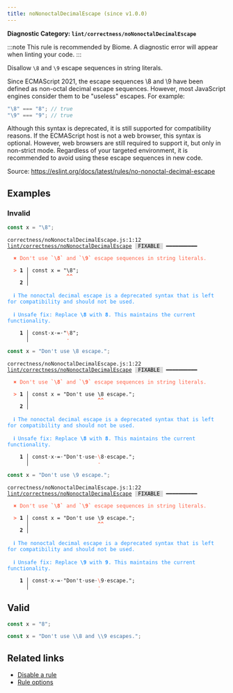 ```yaml
---
title: noNonoctalDecimalEscape (since v1.0.0)
---
```


**Diagnostic Category: `lint/correctness/noNonoctalDecimalEscape`**

:::note
This rule is recommended by Biome. A diagnostic error will appear when linting your code.
:::

Disallow `\8` and `\9` escape sequences in string literals.

Since ECMAScript 2021, the escape sequences \8 and \9 have been defined as non-octal decimal escape sequences.
However, most JavaScript engines consider them to be "useless" escapes. For example:

```jsx
"\8" === "8"; // true
"\9" === "9"; // true
```

Although this syntax is deprecated, it is still supported for compatibility reasons.
If the ECMAScript host is not a web browser, this syntax is optional.
However, web browsers are still required to support it, but only in non-strict mode.
Regardless of your targeted environment, it is recommended to avoid using these escape sequences in new code.

Source: https://eslint.org/docs/latest/rules/no-nonoctal-decimal-escape

## Examples

### Invalid

```jsx
const x = "\8";
```

<pre class="language-text"><code class="language-text">correctness/noNonoctalDecimalEscape.js:1:12 <a href="https://biomejs.dev/linter/rules/no-nonoctal-decimal-escape">lint/correctness/noNonoctalDecimalEscape</a> <span style="color: #000; background-color: #ddd;"> FIXABLE </span> ━━━━━━━━━━

<strong><span style="color: Tomato;">  </span></strong><strong><span style="color: Tomato;">✖</span></strong> <span style="color: Tomato;">Don't use </span><span style="color: Tomato;"><strong>`\8`</strong></span><span style="color: Tomato;"> and </span><span style="color: Tomato;"><strong>`\9`</strong></span><span style="color: Tomato;"> escape sequences in string literals.</span>
  
<strong><span style="color: Tomato;">  </span></strong><strong><span style="color: Tomato;">&gt;</span></strong> <strong>1 │ </strong>const x = &quot;\8&quot;;
   <strong>   │ </strong>           <strong><span style="color: Tomato;">^</span></strong><strong><span style="color: Tomato;">^</span></strong>
    <strong>2 │ </strong>
  
<strong><span style="color: rgb(38, 148, 255);">  </span></strong><strong><span style="color: rgb(38, 148, 255);">ℹ</span></strong> <span style="color: rgb(38, 148, 255);">The nonoctal decimal escape is a deprecated syntax that is left for compatibility and should not be used.</span>
  
<strong><span style="color: rgb(38, 148, 255);">  </span></strong><strong><span style="color: rgb(38, 148, 255);">ℹ</span></strong> <span style="color: rgb(38, 148, 255);">Unsafe fix</span><span style="color: rgb(38, 148, 255);">: </span><span style="color: rgb(38, 148, 255);">Replace </span><span style="color: rgb(38, 148, 255);"><strong>\8</strong></span><span style="color: rgb(38, 148, 255);"> with </span><span style="color: rgb(38, 148, 255);"><strong>8</strong></span><span style="color: rgb(38, 148, 255);">. This maintains the current functionality.</span>
  
<strong>  </strong><strong>  1 │ </strong>const<span style="opacity: 0.8;">·</span>x<span style="opacity: 0.8;">·</span>=<span style="opacity: 0.8;">·</span>&quot;<span style="color: Tomato;">\</span>8&quot;;
<strong>  </strong><strong>    │ </strong>           <span style="color: Tomato;">-</span>   
</code></pre>

```jsx
const x = "Don't use \8 escape.";
```

<pre class="language-text"><code class="language-text">correctness/noNonoctalDecimalEscape.js:1:22 <a href="https://biomejs.dev/linter/rules/no-nonoctal-decimal-escape">lint/correctness/noNonoctalDecimalEscape</a> <span style="color: #000; background-color: #ddd;"> FIXABLE </span> ━━━━━━━━━━

<strong><span style="color: Tomato;">  </span></strong><strong><span style="color: Tomato;">✖</span></strong> <span style="color: Tomato;">Don't use </span><span style="color: Tomato;"><strong>`\8`</strong></span><span style="color: Tomato;"> and </span><span style="color: Tomato;"><strong>`\9`</strong></span><span style="color: Tomato;"> escape sequences in string literals.</span>
  
<strong><span style="color: Tomato;">  </span></strong><strong><span style="color: Tomato;">&gt;</span></strong> <strong>1 │ </strong>const x = &quot;Don't use \8 escape.&quot;;
   <strong>   │ </strong>                     <strong><span style="color: Tomato;">^</span></strong><strong><span style="color: Tomato;">^</span></strong>
    <strong>2 │ </strong>
  
<strong><span style="color: rgb(38, 148, 255);">  </span></strong><strong><span style="color: rgb(38, 148, 255);">ℹ</span></strong> <span style="color: rgb(38, 148, 255);">The nonoctal decimal escape is a deprecated syntax that is left for compatibility and should not be used.</span>
  
<strong><span style="color: rgb(38, 148, 255);">  </span></strong><strong><span style="color: rgb(38, 148, 255);">ℹ</span></strong> <span style="color: rgb(38, 148, 255);">Unsafe fix</span><span style="color: rgb(38, 148, 255);">: </span><span style="color: rgb(38, 148, 255);">Replace </span><span style="color: rgb(38, 148, 255);"><strong>\8</strong></span><span style="color: rgb(38, 148, 255);"> with </span><span style="color: rgb(38, 148, 255);"><strong>8</strong></span><span style="color: rgb(38, 148, 255);">. This maintains the current functionality.</span>
  
<strong>  </strong><strong>  1 │ </strong>const<span style="opacity: 0.8;">·</span>x<span style="opacity: 0.8;">·</span>=<span style="opacity: 0.8;">·</span>&quot;Don't<span style="opacity: 0.8;">·</span>use<span style="opacity: 0.8;">·</span><span style="color: Tomato;">\</span>8<span style="opacity: 0.8;">·</span>escape.&quot;;
<strong>  </strong><strong>    │ </strong>                     <span style="color: Tomato;">-</span>           
</code></pre>

```jsx
const x = "Don't use \9 escape.";
```

<pre class="language-text"><code class="language-text">correctness/noNonoctalDecimalEscape.js:1:22 <a href="https://biomejs.dev/linter/rules/no-nonoctal-decimal-escape">lint/correctness/noNonoctalDecimalEscape</a> <span style="color: #000; background-color: #ddd;"> FIXABLE </span> ━━━━━━━━━━

<strong><span style="color: Tomato;">  </span></strong><strong><span style="color: Tomato;">✖</span></strong> <span style="color: Tomato;">Don't use </span><span style="color: Tomato;"><strong>`\8`</strong></span><span style="color: Tomato;"> and </span><span style="color: Tomato;"><strong>`\9`</strong></span><span style="color: Tomato;"> escape sequences in string literals.</span>
  
<strong><span style="color: Tomato;">  </span></strong><strong><span style="color: Tomato;">&gt;</span></strong> <strong>1 │ </strong>const x = &quot;Don't use \9 escape.&quot;;
   <strong>   │ </strong>                     <strong><span style="color: Tomato;">^</span></strong><strong><span style="color: Tomato;">^</span></strong>
    <strong>2 │ </strong>
  
<strong><span style="color: rgb(38, 148, 255);">  </span></strong><strong><span style="color: rgb(38, 148, 255);">ℹ</span></strong> <span style="color: rgb(38, 148, 255);">The nonoctal decimal escape is a deprecated syntax that is left for compatibility and should not be used.</span>
  
<strong><span style="color: rgb(38, 148, 255);">  </span></strong><strong><span style="color: rgb(38, 148, 255);">ℹ</span></strong> <span style="color: rgb(38, 148, 255);">Unsafe fix</span><span style="color: rgb(38, 148, 255);">: </span><span style="color: rgb(38, 148, 255);">Replace </span><span style="color: rgb(38, 148, 255);"><strong>\9</strong></span><span style="color: rgb(38, 148, 255);"> with </span><span style="color: rgb(38, 148, 255);"><strong>9</strong></span><span style="color: rgb(38, 148, 255);">. This maintains the current functionality.</span>
  
<strong>  </strong><strong>  1 │ </strong>const<span style="opacity: 0.8;">·</span>x<span style="opacity: 0.8;">·</span>=<span style="opacity: 0.8;">·</span>&quot;Don't<span style="opacity: 0.8;">·</span>use<span style="opacity: 0.8;">·</span><span style="color: Tomato;">\</span>9<span style="opacity: 0.8;">·</span>escape.&quot;;
<strong>  </strong><strong>    │ </strong>                     <span style="color: Tomato;">-</span>           
</code></pre>

## Valid

```jsx
const x = "8";
```

```jsx
const x = "Don't use \\8 and \\9 escapes.";
```

## Related links

- [Disable a rule](/linter/#disable-a-lint-rule)
- [Rule options](/linter/#rule-options)
